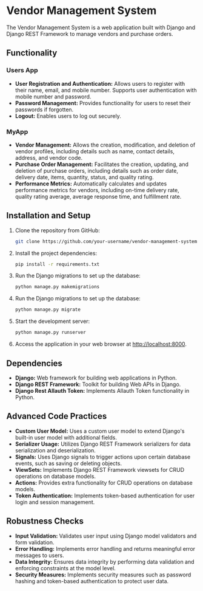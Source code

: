 # Vendor Management System

The Vendor Management System is a web application built with Django and Django REST Framework to manage vendors and purchase orders.

## Functionality

### Users App

- **User Registration and Authentication:** Allows users to register with their name, email, and mobile number. Supports user authentication with mobile number and password.
- **Password Management:** Provides functionality for users to reset their passwords if forgotten.
- **Logout:** Enables users to log out securely.

### MyApp

- **Vendor Management:** Allows the creation, modification, and deletion of vendor profiles, including details such as name, contact details, address, and vendor code.
- **Purchase Order Management:** Facilitates the creation, updating, and deletion of purchase orders, including details such as order date, delivery date, items, quantity, status, and quality rating.
- **Performance Metrics:** Automatically calculates and updates performance metrics for vendors, including on-time delivery rate, quality rating average, average response time, and fulfillment rate.

## Installation and Setup

1. Clone the repository from GitHub:
    ```bash
    git clone https://github.com/your-username/vendor-management-system.git
    ```

2. Install the project dependencies:
    ```bash
    pip install -r requirements.txt
    ```
    
3. Run the Django migrations to set up the database:
    ```bash
    python manage.py makemigrations
    ```

4. Run the Django migrations to set up the database:
    ```bash
    python manage.py migrate
    ```

5. Start the development server:
    ```bash
    python manage.py runserver
    ```

6. Access the application in your web browser at [http://localhost:8000](http://localhost:8000).

## Dependencies

- **Django:** Web framework for building web applications in Python.
- **Django REST Framework:** Toolkit for building Web APIs in Django.
- **Django Rest Allauth Token:** Implements Allauth Token functionality in Python.

## Advanced Code Practices

- **Custom User Model:** Uses a custom user model to extend Django's built-in user model with additional fields.
- **Serializer Usage:** Utilizes Django REST Framework serializers for data serialization and deserialization.
- **Signals:** Uses Django signals to trigger actions upon certain database events, such as saving or deleting objects.
- **ViewSets:** Implements Django REST Framework viewsets for CRUD operations on database models.
- **Actions:** Provides extra functionality for CRUD operations on database models.
- **Token Authentication:** Implements token-based authentication for user login and session management.

## Robustness Checks

- **Input Validation:** Validates user input using Django model validators and form validation.
- **Error Handling:** Implements error handling and returns meaningful error messages to users.
- **Data Integrity:** Ensures data integrity by performing data validation and enforcing constraints at the model level.
- **Security Measures:** Implements security measures such as password hashing and token-based authentication to protect user data.
